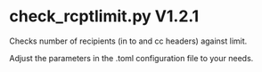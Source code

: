 check_rcptlimit.py V1.2.1
=========================

Checks number of recipients (in to and cc headers) against limit.

Adjust the parameters in the .toml configuration file to your needs.
